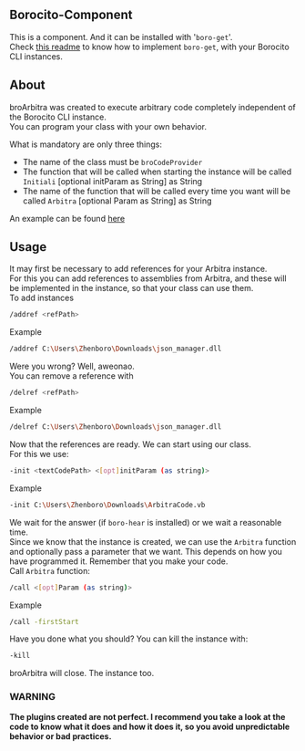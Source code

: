 ## Borocito-Component
This is a component. And it can be installed with '`boro-get`'.  
Check [this readme](https://github.com/Borocito/Components-for-Borocito/blob/main/boro-get/README.md) to know how to implement `boro-get`, with your Borocito CLI instances.  

## About
broArbitra was created to execute arbitrary code completely independent of the Borocito CLI instance.  
You can program your class with your own behavior.  

What is mandatory are only three things:  
- The name of the class must be `broCodeProvider`  
- The function that will be called when starting the instance will be called `Initiali` [optional initParam as String] as String  
- The name of the function that will be called every time you want will be called `Arbitra` [optional Param as String] as String  

An example can be found [here](https://github.com/Borocito/Components-for-Borocito/blob/main/broArbitra/ArbitraCode.vb)

## Usage
It may first be necessary to add references for your Arbitra instance.  
For this you can add references to assemblies from Arbitra, and these will be implemented in the instance, so that your class can use them.  
To add instances  
```sh
/addref <refPath>
```
Example  
```sh
/addref C:\Users\Zhenboro\Downloads\json_manager.dll
```
Were you wrong? Well, aweonao.  
You can remove a reference with  
```sh
/delref <refPath>
```
Example  
```sh
/delref C:\Users\Zhenboro\Downloads\json_manager.dll
```

Now that the references are ready. We can start using our class.  
For this we use:  
```sh
-init <textCodePath> <[opt]initParam (as string)>
```
Example  
```sh
-init C:\Users\Zhenboro\Downloads\ArbitraCode.vb
```
We wait for the answer (if `boro-hear` is installed) or we wait a reasonable time.  
Since we know that the instance is created, we can use the `Arbitra` function and optionally pass a parameter that we want. This depends on how you have programmed it. Remember that you make your code.  
Call `Arbitra` function:  
```sh
/call <[opt]Param (as string)>
```
Example  
```sh
/call -firstStart
```
Have you done what you should? You can kill the instance with:  
```sh
-kill
```
broArbitra will close. The instance too.

### WARNING
**The plugins created are not perfect. I recommend you take a look at the code to know what it does and how it does it, so you avoid unpredictable behavior or bad practices.**